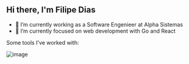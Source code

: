 ## Hi there, I'm Filipe Dias

- 🔭 I’m currently working as a Software Engenieer at Alpha Sistemas
- 🌱 I’m currently focused on web development with Go and React

Some tools I've worked with:

![image](https://skillicons.dev/icons?i=git,react,svelte,go,nodejs,dotnet,python,postgres,linux,docker,aws)
